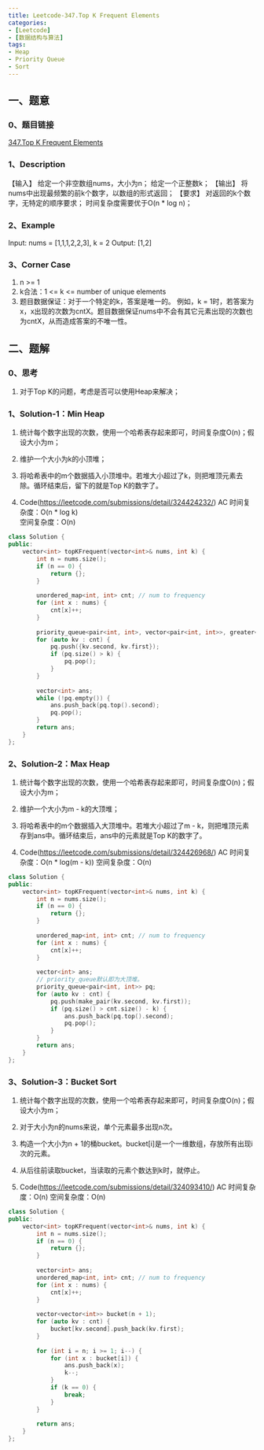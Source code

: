 ```yaml
---
title: Leetcode-347.Top K Frequent Elements
categories: 
- [Leetcode]
- [数据结构与算法]
tags: 
- Heap
- Priority Queue
- Sort
---
```


## 一、题意

### 0、题目链接
[347.Top K Frequent Elements](https://leetcode.com/problems/top-k-frequent-elements/)

### 1、Description
【输入】
给定一个非空数组nums，大小为n；
给定一个正整数k；
【输出】
将nums中出现最频繁的前k个数字，以数组的形式返回；
【要求】
对返回的k个数字，无特定的顺序要求；
时间复杂度需要优于O(n * log n)；

### 2、Example
Input: nums = [1,1,1,2,2,3], k = 2
Output: [1,2]

<!-- more -->

### 3、Corner Case
1. n >= 1
2. k合法：1 <= k <= number of unique elements
3. 题目数据保证：对于一个特定的k，答案是唯一的。
例如，k = 1时，若答案为x，x出现的次数为cntX。题目数据保证nums中不会有其它元素出现的次数也为cntX，从而造成答案的不唯一性。

## 二、题解

### 0、思考
1. 对于Top K的问题，考虑是否可以使用Heap来解决；

### 1、Solution-1：Min Heap
1. 统计每个数字出现的次数，使用一个哈希表存起来即可，时间复杂度O(n)；假设大小为m；

2. 维护一个大小为k的小顶堆；

3. 将哈希表中的m个数据插入小顶堆中。若堆大小超过了k，则把堆顶元素去除。循环结束后，留下的就是Top K的数字了。

4. Code(https://leetcode.com/submissions/detail/324424232/)
AC
时间复杂度：O(n * log k)  
空间复杂度：O(n)
```C++
class Solution {
public:
    vector<int> topKFrequent(vector<int>& nums, int k) {
        int n = nums.size();
        if (n == 0) {
            return {};
        }
        
        unordered_map<int, int> cnt; // num to frequency
        for (int x : nums) {
            cnt[x]++;
        }
      
        priority_queue<pair<int, int>, vector<pair<int, int>>, greater<pair<int, int>>> pq;
        for (auto kv : cnt) {
            pq.push({kv.second, kv.first});
            if (pq.size() > k) {
                pq.pop();
            }
        }
        
        vector<int> ans;
        while (!pq.empty()) {
            ans.push_back(pq.top().second);
            pq.pop();
        }
        return ans;
    }
};
```

### 2、Solution-2：Max Heap
1. 统计每个数字出现的次数，使用一个哈希表存起来即可，时间复杂度O(n)；假设大小为m；

2. 维护一个大小为m - k的大顶堆；

3. 将哈希表中的m个数据插入大顶堆中。若堆大小超过了m - k，则把堆顶元素存到ans中。循环结束后，ans中的元素就是Top K的数字了。

4. Code(https://leetcode.com/submissions/detail/324426968/)
AC
时间复杂度：O(n * log(m - k))
空间复杂度：O(n)
```C++
class Solution {
public:
    vector<int> topKFrequent(vector<int>& nums, int k) {
        int n = nums.size();
        if (n == 0) {
            return {};
        }
        
        unordered_map<int, int> cnt; // num to frequency
        for (int x : nums) {
            cnt[x]++;
        }
        
        vector<int> ans;
        // priority_queue默认即为大顶堆。
        priority_queue<pair<int, int>> pq;
        for (auto kv : cnt) {
            pq.push(make_pair(kv.second, kv.first));
            if (pq.size() > cnt.size() - k) {
                ans.push_back(pq.top().second);
                pq.pop();
            }
        }
        return ans;
    }
};
```

### 3、Solution-3：Bucket Sort
1. 统计每个数字出现的次数，使用一个哈希表存起来即可，时间复杂度O(n)；假设大小为m；

2. 对于大小为n的nums来说，单个元素最多出现n次。

3. 构造一个大小为n + 1的桶bucket。bucket[i]是一个一维数组，存放所有出现i次的元素。

4. 从后往前读取bucket，当读取的元素个数达到k时，就停止。

5. Code(https://leetcode.com/submissions/detail/324093410/)
AC
时间复杂度：O(n) 
空间复杂度：O(n)
```C++
class Solution {
public:
    vector<int> topKFrequent(vector<int>& nums, int k) {
        int n = nums.size();
        if (n == 0) {
            return {};
        }
        
        vector<int> ans;
        unordered_map<int, int> cnt; // num to frequency
        for (int x : nums) {
            cnt[x]++;
        }
        
        vector<vector<int>> bucket(n + 1);
        for (auto kv : cnt) {
            bucket[kv.second].push_back(kv.first);
        }
        
        for (int i = n; i >= 1; i--) {
            for (int x : bucket[i]) {
                ans.push_back(x);
                k--;
            }
            if (k == 0) {
                break;
            }
        }
        
        return ans;
    }
};
```

